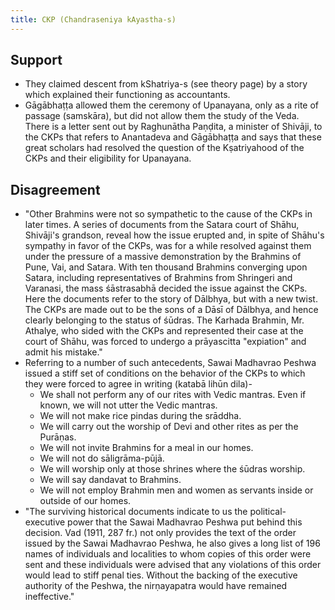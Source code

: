 ```yaml
---
title: CKP (Chandraseniya kAyastha-s)
---
```


## Support
- They claimed descent from kShatriya-s (see theory page) by a story which explained their functioning as accountants.
- Gāgābhaṭṭa allowed them the ceremony of Upanayana, only as a rite of passage (samskāra), but did not allow them the study of the Veda. There is a letter sent out by Raghunātha Paṇḍita, a minister of Shivāji, to the CKPs that refers to Anantadeva and Gāgābhaṭṭa and says that these great scholars had resolved the question of the Kṣatriyahood of the CKPs and their eligibility for Upanayana.

## Disagreement
- "Other Brahmins were not so sympathetic to the cause of the CKPs in later times. A series of documents from the Satara court of Shāhu, Shivāji's grandson, reveal how the issue erupted and, in spite of Shāhu's sympathy in favor of the CKPs, was for a while resolved against them under the pressure of a massive demonstration by the Brahmins of Pune, Vai, and Satara. With ten thousand Brahmins converging upon Satara, including representatives of Brahmins from Shringeri and Varanasi, the mass śāstrasabhā decided the issue against the CKPs. Here the documents refer to the story of Dālbhya, but with a new twist. The CKPs are made out to be the sons of a Dāsī of Dālbhya, and hence clearly belonging to the status of śūdras. The Karhada Brahmin, Mr. Athalye, who sided with the CKPs and represented their case at the court of Shāhu, was forced to undergo a prāyascitta "expiation" and admit his mistake."
- Referring to a number of such antecedents, Sawai Madhavrao Peshwa issued a stiff set of conditions on the behavior of the CKPs to which they were forced to agree in writing (katabā lihūn dila)-
    - We shall not perform any of our rites with Vedic mantras. Even if known, we will not utter the Vedic mantras. 
    - We will not make rice pindas during the srāddha. 
    - We will carry out the worship of Devi and other rites as per the Purāṇas. 
    - We will not invite Brahmins for a meal in our homes. 
    - We will not do sāligrāma-pūjā. 
    - We will worship only at those shrines where the śūdras worship. 
    - We will say dandavat to Brahmins. 
    - We will not employ Brahmin men and women as servants inside or outside of our homes. 
- "The surviving historical documents indicate to us the political-executive power that the Sawai Madhavrao Peshwa put behind this decision. Vad (1911, 287 fr.) not only provides the text of the order issued by the Sawai Madhavrao Peshwa, he also gives a long list of 196 names of individuals and localities to whom copies of this order were sent and these individuals were advised that any violations of this order would lead to stiff penal ties. Without the backing of the executive authority of the Peshwa, the nirṇayapatra would have remained ineffective."